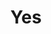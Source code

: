 ---
title: "Yes"
summary: "Yes are an English progressive rock band formed in London in 1968 by lead singer and frontman Jon Anderson, bassist Chris Squire, guitarist Peter Banks, keyboardist Tony Kaye, and drummer Bill Bruford. The band has undergone numerous line-up changes throughout their history, during which 20 musicians have been full-time members. Since February 2023, the band has consisted of guitarist Steve Howe, keyboardist Geoff Downes, bassist Billy Sherwood, singer Jon Davison, and drummer Jay Schellen. Yes have explored several musical styles over the years and are most notably regarded as progressive rock pioneers.
Yes began performing original songs and rearranged covers of rock, pop, blues and jazz songs, as evidenced on their self-titled first album from 1969, and its follow-up Time and a Word from 1970. A change of direction later in 1970 led to a series of successful progressive rock albums, with four consecutive U.S. platinum or multi-platinum sellers in The Yes Album , Fragile , Close to the Edge and the live album Yessongs . Further albums, Tales from Topographic Oceans , Relayer , Going for the One and Tormato , were also commercially successful. Yes toured as a major rock act that earned the band a reputation for their elaborate stage sets, light displays, and album covers designed by Roger Dean. The success of \"Roundabout\", the single from Fragile, cemented their popularity across the decade and beyond. Anderson and Squire remained with the group throughout the 1970s, with Banks, Kaye, and Bruford all departing across 1970–1972, and being replaced by Howe, Rick Wakeman, and Alan White, respectively. Wakeman would leave the group in 1974, but returned two years later, with Patrick Moraz taking his place in the interim. After a final album, Drama, and tour in 1980, both of which saw Downes and Trevor Horn replace Wakeman and Anderson, respectively, Yes disbanded in 1981.
In 1983, Squire and White reformed Yes, with Anderson and Kaye returning, and guitarist Trevor Rabin joining. Rabin's songwriting helped move the band toward a more mainstream rock style. The result was 90125 , their highest-selling album, featuring the U.S. number-one single \"Owner of a Lonely Heart\". Its follow-up, Big Generator , was also successful. From 1991 to 1992, Yes were an eight-member formation after they merged with spinoff Anderson Bruford Wakeman Howe for Union and its tour. From 1994 to 2004, Yes regularly released albums with varied levels of success. After a four-year hiatus, they resumed touring in 2008 and have continued to release new albums; their latest, Mirror to the Sky, is set to be released on May 19, 2023. Throughout the long history of Yes, current and former members have often collaborated outside of the official band context, most recently, the group Yes Featuring Jon Anderson, Trevor Rabin, Rick Wakeman toured from 2016 to 2018. Among the longest serving members of the band, Squire died in 2015, and White died in 2022.
Yes are one of the most successful, influential, and longest-lasting progressive rock bands. They have sold 13.5 million RIAA-certified albums in the U.S., as well as more than 30 million albums worldwide. In 1985, they won a Grammy Award for Best Rock Instrumental Performance with \"Cinema\", and received five Grammy nominations between 1985 and 1992. They were ranked No. 94 on VH1's 100 Greatest Artists of Hard Rock. Their discography spans 22 studio albums. In April 2017, Yes were inducted into the Rock and Roll Hall of Fame, which chose to induct current and former members Anderson, Squire, Bruford, Kaye, Howe, Wakeman, White, and Rabin."
slug: "yes"
image: "yes.jpg"
apple_music_artist_url: "https://music.apple.com/gb/artist/yes/154011"
wikipedia_url: "https://en.wikipedia.org/wiki/Yes_(band)"
---